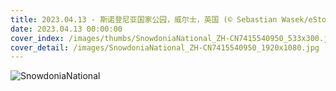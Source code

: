 ```yaml
---
title: 2023.04.13 - 斯诺登尼亚国家公园，威尔士，英国 (© Sebastian Wasek/eStock Photo)
date: 2023.04.13 00:00:00
cover_index: /images/thumbs/SnowdoniaNational_ZH-CN7415540950_533x300.jpg
cover_detail: /images/SnowdoniaNational_ZH-CN7415540950_1920x1080.jpg
---
```


![SnowdoniaNational](/images/SnowdoniaNational_ZH-CN7415540950_1920x1080.jpg)
